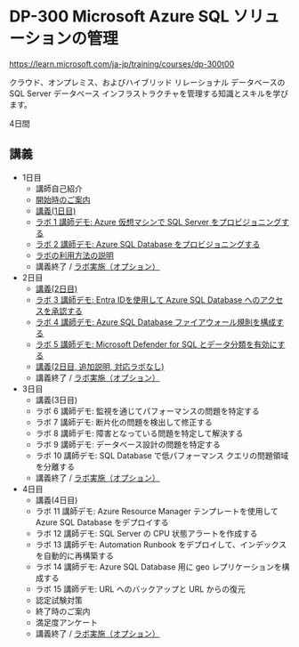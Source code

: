 # DP-300 Microsoft Azure SQL ソリューションの管理

https://learn.microsoft.com/ja-jp/training/courses/dp-300t00

クラウド、オンプレミス、およびハイブリッド リレーショナル データベースの SQL Server データベース インフラストラクチャを管理する知識とスキルを学びます。

4日間

## 講義

- 1日目
  - 講師自己紹介
  - [開始時のご案内](../opening.md)
  - [講義(1日目)](day1.pdf)
  - [ラボ 1 講師デモ: Azure 仮想マシンで SQL Server をプロビジョニングする](lab01.pdf)
  - [ラボ 2 講師デモ: Azure SQL Database をプロビジョニングする](lab02.pdf)
  - [ラボの利用方法の説明](../ラボ環境の利用方法.pdf)
  - 講義終了 / [ラボ実施（オプション）](https://esi.learnondemand.net/)
- 2日目
  - [講義(2日目)](day2.pdf)
  - [ラボ 3 講師デモ: Entra IDを使用して Azure SQL Database へのアクセスを承認する](lab03.pdf)
  - [ラボ 4 講師デモ: Azure SQL Database ファイアウォール規則を構成する](lab04.pdf)
  - [ラボ 5 講師デモ: Microsoft Defender for SQL とデータ分類を有効にする](lab05.pdf)
  - [講義(2日目, 追加説明, 対応ラボなし)](day2option.pdf)
  - 講義終了 / [ラボ実施（オプション）](https://esi.learnondemand.net/)
- 3日目
  - 講義(3日目)
  - ラボ 6 講師デモ: 監視を通じてパフォーマンスの問題を特定する
  - ラボ 7 講師デモ: 断片化の問題を検出して修正する
  - ラボ 8 講師デモ: 障害となっている問題を特定して解決する
  - ラボ 9 講師デモ: データベース設計の問題を特定する
  - ラボ 10 講師デモ: SQL Database で低パフォーマンス クエリの問題領域を分離する
  - 講義終了 / [ラボ実施（オプション）](https://esi.learnondemand.net/)
- 4日目
  - 講義(4日目)
  - ラボ 11 講師デモ: Azure Resource Manager テンプレートを使用して Azure SQL Database をデプロイする
  - ラボ 12 講師デモ: SQL Server の CPU 状態アラートを作成する
  - ラボ 13 講師デモ: Automation Runbook をデプロイして、インデックスを自動的に再構築する
  - ラボ 14 講師デモ: Azure SQL Database 用に geo レプリケーションを構成する
  - ラボ 15 講師デモ: URL へのバックアップと URL からの復元
  - 認定試験対策
  - 終了時のご案内
  - 満足度アンケート
  - 講義終了 / [ラボ実施（オプション）](https://esi.learnondemand.net/)
